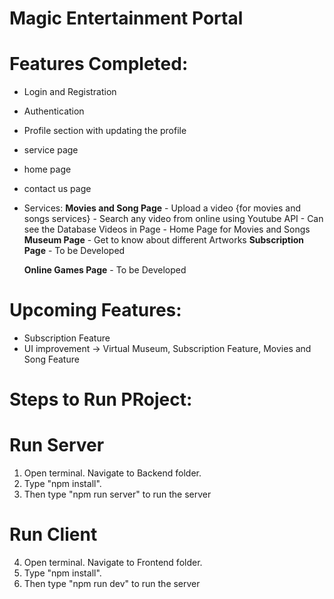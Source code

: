 # Magic Entertainment Portal

# Features Completed:
- Login and Registration
- Authentication
- Profile section with updating the profile
- service page
- home page
- contact us page
- Services:
    **Movies and Song Page**
      - Upload a video {for movies and songs services}
      - Search any video from online using Youtube API
      - Can see the Database Videos in Page
      - Home Page for Movies and Songs
    **Museum Page**
      - Get to know about different Artworks
    **Subscription Page**
      - To be Developed

    **Online Games Page**
      - To be Developed
# Upcoming Features:
- Subscription Feature
- UI improvement -> Virtual Museum, Subscription Feature, Movies and Song Feature

# Steps to Run PRoject:
  # Run Server
  1. Open terminal. Navigate to Backend folder.
  2. Type "npm install".
  3. Then type "npm run server" to run the server
  # Run Client
  4. Open terminal. Navigate to Frontend folder.
  2. Type "npm install".
  3. Then type "npm run dev" to run the server
